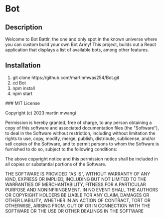 # Bot
## Description
Welcome to Bot Battlr, the one and only spot in the known universe where you can custom build your own Bot Army! 
This project, builds out a React application that displays a list of available bots, among other features.
## Installation 
<ol>
<li>git clone https://github.com/martinmwas254/Bot.git</li>
<li>cd Bot</li>
<li>npm install</li>
<li>npm start</li>
</ol>
### MIT License

Copyright (c) 2023 martin mwangi

Permission is hereby granted, free of charge, to any person obtaining a copy
of this software and associated documentation files (the "Software"), to deal
in the Software without restriction, including without limitation the rights
to use, copy, modify, merge, publish, distribute, sublicense, and/or sell
copies of the Software, and to permit persons to whom the Software is
furnished to do so, subject to the following conditions:

The above copyright notice and this permission notice shall be included in all
copies or substantial portions of the Software.

THE SOFTWARE IS PROVIDED "AS IS", WITHOUT WARRANTY OF ANY KIND, EXPRESS OR
IMPLIED, INCLUDING BUT NOT LIMITED TO THE WARRANTIES OF MERCHANTABILITY,
FITNESS FOR A PARTICULAR PURPOSE AND NONINFRINGEMENT. IN NO EVENT SHALL THE
AUTHORS OR COPYRIGHT HOLDERS BE LIABLE FOR ANY CLAIM, DAMAGES OR OTHER
LIABILITY, WHETHER IN AN ACTION OF CONTRACT, TORT OR OTHERWISE, ARISING FROM,
OUT OF OR IN CONNECTION WITH THE SOFTWARE OR THE USE OR OTHER DEALINGS IN THE
SOFTWARE
